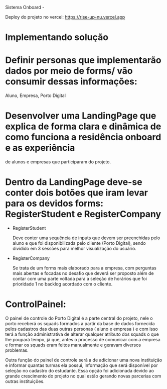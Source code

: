Sistema Onboard - 

Deploy do projeto no vercel: https://rise-up-nu.vercel.app

# Implementando solução
  
# Definir personas que implementarão dados por meio de forms/ vão consumir dessas informações: 

  Aluno, Empresa, Porto Digital

# Desenvolver uma LandingPage que explica de forma clara e dinâmica de como funciona a residência onboard e as experiência
de alunos e empresas que participaram do projeto.

# Dentro da LandingPage deve-se conter dois botões que iram levar para os devidos forms: RegisterStudent e RegisterCompany

  - RegisterStudent
  
      Deve conter uma sequência de inputs que devem ser preenchidas pelo aluno e que foi disponibilizada pelo cliente (Porto Digital),
    sendo dividido em 3 sessões para melhor visualização do usuário.
    
  - RegisterCompany
  
      Se trata de um forms mais elaborado para a empresa, com perguntas mais abertas e focadas no desafio que deverá ser proposto além de
    contar com uma parte voltada para a seleção de horários que foi prioridade 1 no backlog acordado com o cliente.
    
# ControlPainel:

  O painel de controle do Porto Digital é a parte central do projeto, nele o porto receberá os squads formados a partir da base de dados
fornecida pelos cadastros das duas outras personas ( aluno e empresa ) e com isso terá a função administrativa de alterar qualquer atributo
dos squads o que lhe poupará tempo, já que, antes o processo de comunicar com a empresa e formar os squads eram feitos manualmente e geravam
diversos problemas.

 Outra função do painel de controle será a de adicionar uma nova instituição e informar quantas turmas ela possui, informação que será disponível por
seleção no cadastro do estudante. Essa opção foi adicionada devido ao grande crescimento do projeto no qual estão gerando novas parcerias com outras instituições.
     
 
